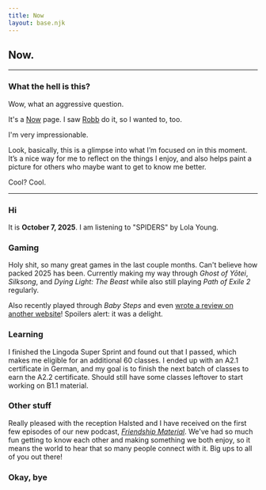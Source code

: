 ```yaml
---
title: Now
layout: base.njk
---
```


## Now.
---

### What the hell is this?
Wow, what an aggressive question.

It's a [Now](https://nownownow.com/about) page. I saw [Robb](https://rknight.me/now/) do it, so I wanted to, too.

I'm very impressionable.

Look, basically, this is a glimpse into what I’m focused on in this moment. It’s a nice way for me to reflect on the things I enjoy, and also helps paint a picture for others who maybe want to get to know me better.

Cool? Cool.

---


### Hi

It is **October 7, 2025**. I am listening to "SPIDERS" by Lola Young.

### Gaming

Holy shit, so many great games in the last couple months. Can't believe how packed 2025 has been. Currently making my way through *Ghost of Yōtei*, *Silksong*, and *Dying Light: The Beast* while also still playing *Path of Exile 2* regularly.

Also recently played through *Baby Steps* and even [wrote a review on another website](https://www.savingcontent.com/2025/09/23/baby-steps-review/)! Spoilers alert: it was a delight.

### Learning

I finished the Lingoda Super Sprint and found out that I passed, which makes me eligible for an additional 60 classes. I ended up with an A2.1 certificate in German, and my goal is to finish the next batch of classes to earn the A2.2 certificate. Should still have some classes leftover to start working on B1.1 material.

### Other stuff

Really pleased with the reception Halsted and I have received on the first few episodes of our new podcast, [*Friendship Material*](https://friendship-material.simplecast.com/). We've had so much fun getting to know each other and making something we both enjoy, so it means the world to hear that so many people connect with it. Big ups to all of you out there!

### Okay, bye